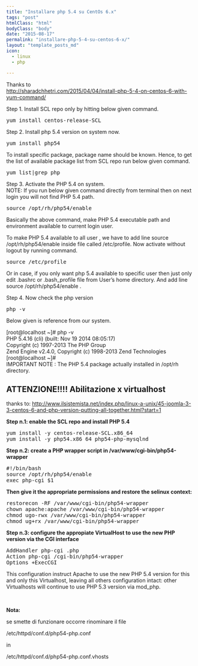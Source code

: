 ```yaml
---
title: "Installare php 5.4 su CentOs 6.x"
tags: "post"
htmlClass: "html"
bodyClass: "body"
date: "2015-08-17"
permalink: "installare-php-5-4-su-centos-6-x/"
layout: "template_posts_md"
icon:
  - linux
  - php

---
```

<p>Thanks to<br />
<a href="http://sharadchhetri.com/2015/04/04/install-php-5-4-on-centos-6-with-yum-command/">http://sharadchhetri.com/2015/04/04/install-php-5-4-on-centos-6-with-yum-command/</a></p>
<p>Step 1. Install SCL repo only by hitting below given command.</p>
<pre>yum install centos-release-SCL</pre>
<p>Step 2. Install php 5.4 version on system now.</p>
<pre>yum install php54</pre>
<p>To install specific package, package name should be known. Hence, to get the list of available package list from SCL repo run below given command.</p>
<pre>yum list|grep php</pre>
<p>Step 3. Activate the PHP 5.4 on system.<br />
NOTE: If you run below given command directly from terminal then on next login you will not find PHP 5.4 path.</p>
<pre>source /opt/rh/php54/enable</pre>
<p>Basically the above command, make PHP 5.4 executable path and environment available to current login user.</p>
<p>To make PHP 5.4 available to all user , we have to add line source /opt/rh/php54/enable inside file called /etc/profile. Now activate without logout by running command.</p>
<pre>source /etc/profile</pre>
<p>Or in case, if you only want php 5.4 available to specific user then just only edit .bashrc or .bash_profile file from User’s home directory. And add line source /opt/rh/php54/enable .</p>
<p>Step 4. Now check the php version</p>
<pre>php -v</pre>
<p>Below given is reference from our system.</p>
<p>[root@localhost ~]# php -v<br />
PHP 5.4.16 (cli) (built: Nov 19 2014 08:05:17)<br />
Copyright (c) 1997-2013 The PHP Group<br />
Zend Engine v2.4.0, Copyright (c) 1998-2013 Zend Technologies<br />
[root@localhost ~]#<br />
IMPORTANT NOTE : The PHP 5.4 package actually installed in /opt/rh directory.</p>
<h2>ATTENZIONE!!!! Abilitazione x virtualhost</h2>
<p>thanks to: <a href="http://www.ilsistemista.net/index.php/linux-a-unix/45-joomla-3-3-centos-6-and-php-version-putting-all-together.html?start=1" target="_blank">http://www.ilsistemista.net/index.php/linux-a-unix/45-joomla-3-3-centos-6-and-php-version-putting-all-together.html?start=1</a></p>
<p><strong>Step n.1: enable the SCL repo and install PHP 5.4</strong></p>
<pre>yum install -y centos-release-SCL.x86_64
yum install -y php54.x86_64 php54-php-mysqlnd
</pre>
<p><strong>Step n.2: create a PHP wrapper script in /var/www/cgi-bin/php54-wrapper</strong></p>
<pre>#!/bin/bash
source /opt/rh/php54/enable
exec php-cgi $1
</pre>
<p><strong>Then give it the appropriate permissions and restore the selinux context:</strong></p>
<pre>restorecon -RF /var/www/cgi-bin/php54-wrapper
chown apache:apache /var/www/cgi-bin/php54-wrapper
chmod ugo-rwx /var/www/cgi-bin/php54-wrapper
chmod ug+rx /var/www/cgi-bin/php54-wrapper
</pre>
<p><strong>Step n.3: configure the appropiate VirtualHost to use the new PHP version via the CGI interface</strong></p>
<pre>AddHandler php-cgi .php
Action php-cgi /cgi-bin/php54-wrapper
Options +ExecCGI
</pre>
<p>This configuration instruct Apache to use the new PHP 5.4 version for this and only this Virtualhost, leaving all others configuration intact: other Virtualhosts will continue to use PHP 5.3 version via mod_php.</p>
<p>&nbsp;</p>
<p><strong>Nota:</strong></p>
<p>se smette di funzionare occorre rinominare il file</p>
<p>/etc/httpd/conf.d/php54-php.conf</p>
<p>in</p>
<p>/etc/httpd/conf.d/php54-php.conf.vhosts</p>
